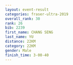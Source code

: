 ```yaml
---
layout: event-result 
categories: fraser-ultra-2019 
overall_rank: 30
rank: 26
bib: 2239
first_name: CHANG SENG
last_name: YU
distance: 22KM
category: 22KM
gender: Male
finish_time: 3-00-40
---
```

